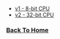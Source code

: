  - [v1 - 8-bit CPU](%WEBPATH%/docs/v1/)
 - [v2 - 32-bit CPU](%WEBPATH%/docs/v2/)

### [Back To Home](%WEBPATH%)
